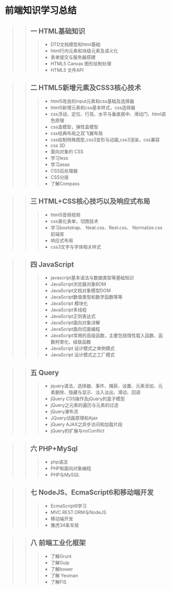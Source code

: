 前端知识学习总结
=======
>>## 一 HTML基础知识  
>>> * DTD文档模型和html基础  
>>> * html行内元素和块级元素及语义化
>>> * 表单提交与服务器搭建
>>> * HTML5 Canvas 图形绘制处理
>>> * HTML5 文件API

>> ## 二 HTML5新增元素及CSS3核心技术
>>> * html5改良的input元素和css基础及选择器  
>>> * html5新增元素和css基本样式，css选择器
>>> * css浮动、定位、行高、水平与垂直居中、滑动门、html调色原理  
>>> * css盒模型，弹性盒模型  
>>> * css经典布局之双飞翼布局  
>>> * css绘制特殊图型,css3变形与动画,css3渲染，css兼容
>>> * css 3D  
>>> * 面向对象的 CSS
>>> * 学习less  
>>> * 学习asaa
>>> * CSS后处理器  
>>> * CSS分层  
>>> * 了解Compass 

>> ## 三 HTML+CSS核心技巧以及响应式布局
>>> * html5音频视频
>>> * css美化表单，切图技术  
>>> * 学习bootstrap、 Neat.css、Rest.css、 Normalize.css前端库   
>>> * 响应式布局
>>> * css3文字与字体相关样式     


>> ## 四 JavaScript
>>> * javascript基本语法与数据类型等基础知识  
>>> * JavaScript浏览器对象BOM  
>>> * JavaScript文档对象模型DOM
>>> * JavaScript数值类型和数学函数等等  
>>> * JavaScript 模块化
>>> * JavaScript多线程
>>> * JavaScript正则表达式
>>> * JavaScript面向对象详解  
>>> * JavaScript面向切面编程  
>>> * JavaScript常用的高级函数，主要包括惰性载入函数、函数柯里化、级联函数
>>> * JavaScript 设计模式之单例模式  
>>> * JavaScript 设计模式之工厂模式

>> ## 五  Query  
>>> * jquery语法、选择器、事件、捕获、设置、元素添加、元素删除、隐藏与显示、淡入淡出、滑动、回调  
>>> * jQuery CSS操作及jQuery的盒子模型  
>>> * jQuery之元素的遍历与元素的过滤  
>>> * jQuery瀑布流  
>>> * JQuery动画原理和Ajax  
>>> * jQuery AJAX之异步访问和加载片段
>>> * jQuery的扩展与noConflict

>> ## 六 PHP+MySql  
>>> * php语法
>>> * PHP和面向对象编程  
>>> * PHP与MySQL

>> ## 七 NodeJS、EcmaScript6和移动端开发  
>>> * EcmaScript6学习
>>> * MVC.REST.ORM与NodeJS  
>>> * 移动端开发
>>> * 雅虎34条军规

>> ## 八 前端工业化框架  
>>> * 了解Grunt  
>>> * 了解Gulp
>>> * 了解bower  
>>> * 了解 Yeoman
>>> * 了解FIS
